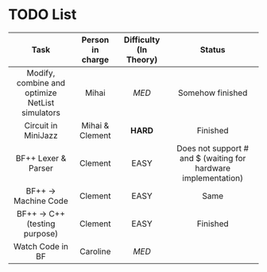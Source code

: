 # TODO List #

| Task | Person in charge | Difficulty (In Theory) | Status |
|:-:|:-:|:-:|:-:|
| Modify, combine and optimize NetList simulators | Mihai | _MED_ | Somehow finished |
| Circuit in MiniJazz | Mihai & Clement | **HARD** | Finished |
| BF++ Lexer & Parser | Clement | EASY | Does not support # and $ (waiting for hardware implementation) |
| BF++ -> Machine Code | Clement | EASY | Same |
| BF++ -> C++ (testing purpose) | Clement | EASY | Finished |
| Watch Code in BF | Caroline | _MED_ | |
